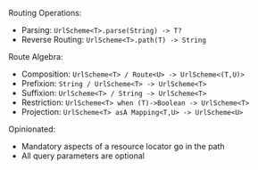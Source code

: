 

Routing Operations:

* Parsing: `UrlScheme<T>.parse(String) -> T?`
* Reverse Routing: `UrlScheme<T>.path(T) -> String`


Route Algebra:

* Composition: `UrlScheme<T> / Route<U> -> UrlScheme<(T,U)>`
* Prefixion: `String / UrlScheme<T> -> UrlScheme<T>`
* Suffixion: `UrlScheme<T> / String -> UrlScheme<T>`
* Restriction: `UrlScheme<T> when (T)->Boolean -> UrlScheme<T>`
* Projection: `UrlScheme<T> asA Mapping<T,U> -> UrlScheme<U>` 


Opinionated:

* Mandatory aspects of a resource locator go in the path
* All query parameters are optional

